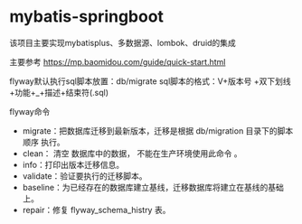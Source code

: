 # mybatis-springboot 
该项目主要实现mybatisplus、多数据源、lombok、druid的集成

主要参考 https://mp.baomidou.com/guide/quick-start.html


flyway默认执行sql脚本放置：db/migrate
sql脚本的格式：V+版本号 +双下划线+功能+_+描述+结束符(.sql) 

flyway命令
 - migrate：把数据库迁移到最新版本，迁移是根据 db/migration 目录下的脚本 顺序 执行。
 - clean： 清空 数据库中的数据， 不能在生产环境使用此命令 。
 - info：打印出版本迁移信息。
 - validate：验证要执行的迁移脚本。
 - baseline：为已经存在的数据库建立基线，迁移数据库将建立在基线的基础上。
 - repair：修复 flyway_schema_histry 表。
